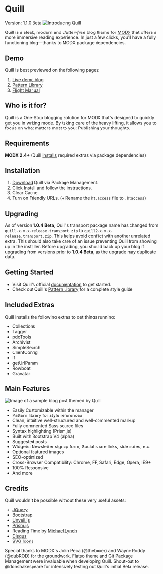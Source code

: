 # Quill
Version: 1.1.0 Beta
![Introducing Quill](http://cdn.kleverr.com/pjx/quill/img/demo/quill-screenshot-10.jpg)

Quill is a sleek, modern and _clutter-free_ blog theme for [MODX](http://modx.com) that offers a more immersive reading experience. In just a few clicks, you'll have a fully functioning blog—thanks to MODX package dependencies.

## Demo
Quill is best previewed on the following pages:
1. [Live demo blog](http://quill.kleverr.modxcloud.com)
2. [Pattern Library](http://quill.kleverr.modxcloud.com/pattern-library/)
3. [Flight Manual](http://quill.kleverr.modxcloud.com/flight-manual/)

## Who is it for?
Quill is a One-Stop blogging solution for MODX that's designed to quickly get you in writing mode. By taking care of the heavy lifting, it allows you to focus on what matters most to you: Publishing your thoughts.

## Requirements

**MODX 2.4+** (Quill [installs](http://quill.kleverr.modxcloud.com/flight-manual/) required extras via package dependencies)

## Installation

1. [Download](http://modx.com/extras/package/quill) Quill via Package Management.
2. Click Install and follow the instructions.
3. Clear Cache.
4. Turn on Friendly URLs. (+ Rename the `ht.access` file to `.htaccess`)

## Upgrading
As of version **1.0.4 Beta**, Quill's transport package name has changed from `quill-x.x.x-release.transport.zip` to `quill2-x.x.x-release.transport.zip`. This helps avoid conflict with another unrelated extra. This should also take care of an issue preventing Quill from showing up in the installer. Before upgrading, you should back up your blog if upgrading from versions prior to **1.0.4 Beta**, as the upgrade  may duplicate data.

## Getting Started

- Visit Quill's official [documentation](http://quill.kleverr.modxcloud.com/flight-manual) to get started.
- Check out Quill's [Pattern Library](http://c0028.paas2.tx.modxcloud.com/introducing-quill/) for a complete style guide

## Included Extras

Quill installs the following extras to get things running:

- Collections
- Tagger
- pdoTools
- Archivist
- SimpleSearch
- ClientConfig
- If
- getUrlParam
- Rowboat
- Gravatar

## Main Features
![Image of a sample blog post themed by Quill](http://cdn.kleverr.com/pjx/quill/img/demo/quill-shot-9.png)

- Easily Customizable within the manager
- Pattern library for style references
- Clean, intuitive well-structured and well-commented markup
- Fully commented Sass source files
- Syntax highlighting (Prism.js)
- Built with Bootstrap V4 (alpha)
- Suggested posts
- Widgets: Newsletter signup form, Social share links, side notes, etc.
- Optional featured images
- SEO-optimized
- Cross-Browser Compatibility: Chrome, FF, Safari, Edge, Opera, IE9+
- 100% Responsive
- And more!

## Credits

Quill wouldn't be possible without these very useful assets:

- [JQuery](http://ajax.googleapis.com/ajax/libs/jquery/2.1.4/jquery.min.js)
- [Bootstrap](http://v4-alpha.getbootstrap.com/)
- [Unveil.js](http://luis-almeida.github.io/unveil/)
- [Prism.js](http://prismjs.com/)
- Reading Time by [Michael Lynch](http://michaelynch.com/)
- [Disqus](http://c0028.paas2.tx.modxcloud.com/disqus.com)
- [SVG Icons](http://c0028.paas2.tx.modxcloud.com/svgicons.sparkk.fr)

Special thanks to MODX's John Peca (@theboxer) and Wayne Roddy (@dubROD) for the groundwork. Flatso theme and Git Package Management were invaluable when developing Quill. Shout-out to @donshakespeare for intensively testing out Quill's initial Beta release.
